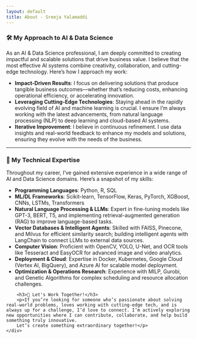 ```yaml
---
layout: default
title: About - Sreeja Yalamaddi
---
```


<section>
    <div class="about-me">
        <h3>🛠 My Approach to AI & Data Science</h3>
        <p>As an AI & Data Science professional, I am deeply committed to creating impactful and scalable solutions that drive business value. I believe that the most effective AI systems combine creativity, collaboration, and cutting-edge technology. Here’s how I approach my work:</p>
        <ul>
            <li><strong>Impact-Driven Results</strong>: I focus on delivering solutions that produce tangible business outcomes—whether that’s reducing costs, enhancing operational efficiency, or accelerating innovation.</li>
            <li><strong>Leveraging Cutting-Edge Technologies</strong>: Staying ahead in the rapidly evolving field of AI and machine learning is crucial. I ensure I’m always working with the latest advancements, from natural language processing (NLP) to deep learning and cloud-based AI systems.</li>
            <li><strong>Iterative Improvement</strong>: I believe in continuous refinement. I use data insights and real-world feedback to enhance my models and solutions, ensuring they evolve with the needs of the business.</li>
        </ul>
		<hr>
        <h3>🚀 My Technical Expertise</h3>
        <p>Throughout my career, I’ve gained extensive experience in a wide range of AI and Data Science domains. Here’s a snapshot of my skills:</p>
        <ul>
            <li><strong>Programming Languages</strong>: Python, R, SQL</li>
            <li><strong>ML/DL Frameworks</strong>: Scikit-learn, TensorFlow, Keras, PyTorch, XGBoost, CNNs, LSTMs, Transformers</li>
            <li><strong>Natural Language Processing & LLMs</strong>: Expert in fine-tuning models like GPT-3, BERT, T5, and implementing retrieval-augmented generation (RAG) to improve language-based tasks.</li>
            <li><strong>Vector Databases & Intelligent Agents</strong>: Skilled with FAISS, Pinecone, and Milvus for efficient similarity search; building intelligent agents with LangChain to connect LLMs to external data sources.</li>
            <li><strong>Computer Vision</strong>: Proficient with OpenCV, YOLO, U-Net, and OCR tools like Tesseract and EasyOCR for advanced image and video analytics.</li>
            <li><strong>Deployment & Cloud</strong>: Expertise in Docker, Kubernetes, Google Cloud (Vertex AI, BigQuery), and Azure AI for scalable model deployment.</li>
            <li><strong>Optimization & Operations Research</strong>: Experience with MILP, Gurobi, and Genetic Algorithms for complex scheduling and resource allocation challenges.</li>
        </ul>

        <h3>📩 Let's Work Together!</h3>
        <p>If you’re looking for someone who’s passionate about solving real-world problems, loves working with cutting-edge tech, and is always up for a challenge, I’d love to connect. I’m actively exploring new opportunities where I can contribute, collaborate, and help build something truly innovative.
		Let’s create something extraordinary together!</p>
    </div>
</section>
